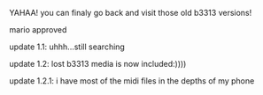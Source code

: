 YAHAA!
you can finaly go back and visit those old b3313 versions!

mario approved 

update 1.1: uhhh...still searching

update 1.2: lost b3313 media is now included:))))

update 1.2.1: i have most of the midi files in the depths of my phone